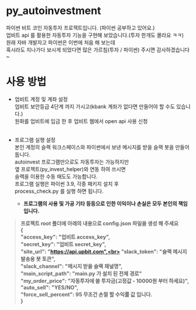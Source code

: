 # py_autoinvestment
파이썬 비트 코인 자동투자 프로젝트입니다. (파이썬 공부하고 있어요.) <br>
업비트 api 를 활용한 자동투자 기능을 구현해 보았습니다.(투자 한개도 몰라요 ㅋㅋ)<br>
원래 자바 개발자고 파이썬은 이번에 처음 해 보는데<br> 
혹시라도 지나가다 보시게 되었다면 많은 가르침(투자 / 파이썬) 주시면 감사하겠습니다~

# 사용 방법
* 업비트 계정 및 계좌 설정<br>
업비트 보안등급 4단계 까지 가시고(kbank 계좌가 없다면 만들어야 할 수도 있습니다.)<br>
원화를 업비트에 입금 한 후 업비트 웹에서 open api 사용 신청 <br><br>

* 프로그램 실행 설정<br>
  본인 계정의 슬랙 워크스페이스와 파이썬에서 보낸 메시지를 받을 슬랙 봇을 만들어 둡니다.<br>
  autoinvest 프로그램만으로도 자동투자는 가능하지만 <br>
  옆 프로젝트(py_invest_helper)와 연동 하여 쓰시면<br>
  슬랙을 이용한 수동 매도도 가능합니다.<br>
  프로그램 실행은 파이썬 3.9, 각종 패키지 설치 후 <br>
  process_check.py 를 실행 하면 됩니다.<br>
  * <b>프로그램의 사용 및 가공 기타 등등으로 인한 이익이나 손실은 모두 본인의 책임 입니다.<b>

> 프로젝트 root 폴더에 아래의 내용으로 config.json 파일을 생성 해 주세요<br>
> {<br>
  "access_key": "업비트 access_key",<br>
  "secret_key": "업비트 secret_key",<br>
  "site_url": "https://api.upbit.com",<br>
  "slack_token": "슬랙 메시지 발송용 봇 토큰",<br>
  "slack_channel": "메시지 받을 슬랙 채널명",<br>
  "main_script_path": "main.py 가 설치 된 전체 경로"<br>
  "my_order_price": "자동투자에 쓸 투자금(고정값 - 10000원 부터 하세요)",<br>
  "auto_sell": "YES/NO",<br>
  "force_sell_percent": 95 무조건 손절 할 수익률 값 입니다.<br>
}